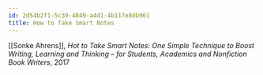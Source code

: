 ```yaml
---
id: 2d54b2f1-5c39-4849-a4d1-4b117e8db961
title: How to Take Smart Notes
---
```


[[Sonke Ahrens]], *Hot to Take Smart Notes: One Simple Technique to Boost Writing, Learning and Thinking – for Students, Academics and Nonfiction Book Writers*, 2017
